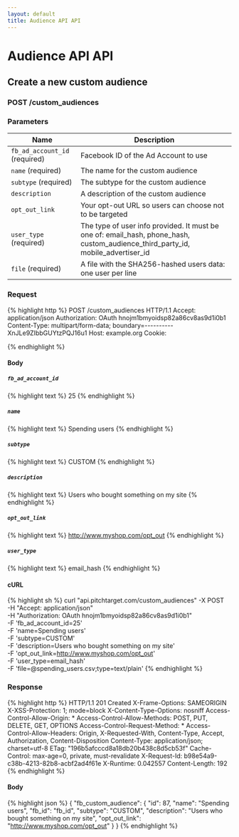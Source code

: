 ```yaml
---
layout: default
title: Audience API API
---
```


# Audience API API

## Create a new custom audience

### POST /custom_audiences


### Parameters

Name | Description |
-----|-------------|
`fb_ad_account_id` (required) | Facebook ID of the Ad Account to use |
`name` (required) | The name for the custom audience |
`subtype` (required) | The subtype for the custom audience |
`description`  | A description of the custom audience |
`opt_out_link`  | Your opt-out URL so users can choose not to be targeted |
`user_type` (required) | The type of user info provided. It must be one of: email_hash, phone_hash, custom_audience_third_party_id, mobile_advertiser_id |
`file` (required) | A file with the SHA256-hashed users data: one user per line |

### Request

{% highlight http %}
POST /custom_audiences HTTP/1.1
Accept: application/json
Authorization: OAuth hnojm1bmyoidsp82a86cv8as9d1i0b1
Content-Type: multipart/form-data; boundary=----------XnJLe9ZIbbGUYtzPQJ16u1
Host: example.org
Cookie: 

{% endhighlight %}

#### Body

##### `fb_ad_account_id`

{% highlight text %}
25
{% endhighlight %}

##### `name`

{% highlight text %}
Spending users
{% endhighlight %}

##### `subtype`

{% highlight text %}
CUSTOM
{% endhighlight %}

##### `description`

{% highlight text %}
Users who bought something on my site
{% endhighlight %}

##### `opt_out_link`

{% highlight text %}
http://www.myshop.com/opt_out
{% endhighlight %}

##### `user_type`

{% highlight text %}
email_hash
{% endhighlight %}


#### cURL

{% highlight sh %}
curl "api.pitchtarget.com/custom_audiences" -X POST \
	-H "Accept: application/json" \
	-H "Authorization: OAuth hnojm1bmyoidsp82a86cv8as9d1i0b1" \
	-F 'fb_ad_account_id=25' \
	-F 'name=Spending users' \
	-F 'subtype=CUSTOM' \
	-F 'description=Users who bought something on my site' \
	-F 'opt_out_link=http://www.myshop.com/opt_out' \
	-F 'user_type=email_hash' \
	-F 'file=@spending_users.csv;type=text/plain'
{% endhighlight %}

### Response

{% highlight http %}
HTTP/1.1 201 Created
X-Frame-Options: SAMEORIGIN
X-XSS-Protection: 1; mode=block
X-Content-Type-Options: nosniff
Access-Control-Allow-Origin: *
Access-Control-Allow-Methods: POST, PUT, DELETE, GET, OPTIONS
Access-Control-Request-Method: *
Access-Control-Allow-Headers: Origin, X-Requested-With, Content-Type, Accept, Authorization, Content-Disposition
Content-Type: application/json; charset=utf-8
ETag: "196b5afcccd8a18db20b438c8d5cb53f"
Cache-Control: max-age=0, private, must-revalidate
X-Request-Id: b98e54a9-c38b-4213-82b8-acbf2ad4f61e
X-Runtime: 0.042557
Content-Length: 192
{% endhighlight %}

#### Body

{% highlight json %}
{
  "fb_custom_audience": {
    "id": 87,
    "name": "Spending users",
    "fb_id": "fb_id",
    "subtype": "CUSTOM",
    "description": "Users who bought something on my site",
    "opt_out_link": "http://www.myshop.com/opt_out"
  }
}
{% endhighlight %}

